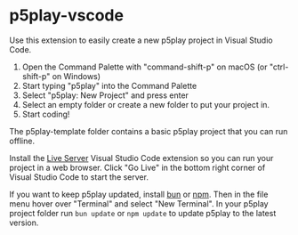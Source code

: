 # p5play-vscode

Use this extension to easily create a new p5play project in Visual Studio Code.

1. Open the Command Palette with "command-shift-p" on macOS (or "ctrl-shift-p" on Windows)
2. Start typing "p5play" into the Command Palette
3. Select "p5play: New Project" and press enter
4. Select an empty folder or create a new folder to put your project in.
5. Start coding!

The p5play-template folder contains a basic p5play project that you can run offline.

Install the [Live Server](https://marketplace.visualstudio.com/items?itemName=ritwickdey.LiveServer) Visual Studio Code extension so you can run your project in a web browser. Click "Go Live" in the bottom right corner of Visual Studio Code to start the server.

If you want to keep p5play updated, install [bun](https://bun.sh/) or [npm](https://nodejs.org). Then in the file menu hover over "Terminal" and select "New Terminal". In your p5play project folder run `bun update` or `npm update` to update p5play to the latest version.
